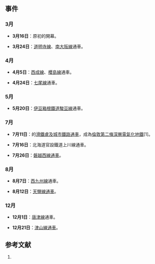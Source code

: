 ## 事件

### 3月

  - **3月16日**：原初的開幕。

  - **3月24日**：[道明寺線](../Page/道明寺線.md "wikilink")、[南大阪線](../Page/南大阪線.md "wikilink")通車。

### 4月

  - **4月5日**：[西成線](../Page/大阪環狀線.md "wikilink")、[櫻島線](../Page/櫻島線.md "wikilink")通車。

  - **4月24日**：[七尾線](../Page/七尾線.md "wikilink")通車。

### 5月

  - **5月20日**：[伊豆箱根鐵道](../Page/伊豆箱根鐵道.md "wikilink")[駿豆線](../Page/駿豆線.md "wikilink")通車。

### 7月

  - **7月11日**：的[滑鐵盧及城市鐵路通車](../Page/滑鐵盧及城市線.md "wikilink")，成為[倫敦第二條深層電氣化地鐵](https://zh.wikipedia.org/wiki/倫敦 "wikilink")\[1\]。

  - **7月16日**：北海道官設鐵道上川線通車。

  - **7月26日**：[磐越西線通車](https://zh.wikipedia.org/wiki/磐越西線 "wikilink")。

### 8月

  - **8月7日**：[西九州線](../Page/西九州線.md "wikilink")通車。

  - **8月12日**：[天鹽線通車](../Page/宗谷本線.md "wikilink")。

### 12月

  - **12月1日**：[唐津線](../Page/唐津線.md "wikilink")通車。

  - **12月21日**：[津山線通車](https://zh.wikipedia.org/wiki/津山線 "wikilink")。

## 参考文献

1.